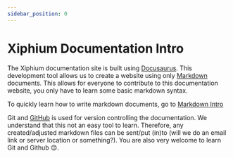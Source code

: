 ```yaml
---
sidebar_position: 0
---
```


# Xiphium Documentation Intro
The Xiphium documentation site is built using [Docusaurus](https://docusaurus.io/).
This development tool allows us to create a website using only [Markdown](https://en.wikipedia.org/wiki/Markdown) documents. This allows for everyone to contribute to this documentation website, you only have to learn some basic markdown syntax.

To quickly learn how to write markdown documents, go to [Markdown Intro](Markdown_intro.md)

Git and [GitHub](https://github.com/) is used for version controlling the documentation. We understand that this not an easy tool to learn. Therefore, any created/adjusted markdown files can be sent/put (in)to (will we do an email link or server location or something?). You are also very welcome to learn Git and Github 😊.